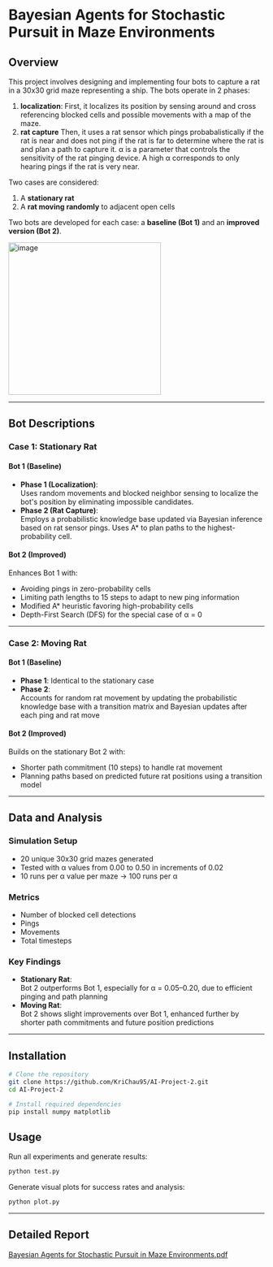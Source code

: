 # Bayesian Agents for Stochastic Pursuit in Maze Environments

## Overview

This project involves designing and implementing four bots to capture a rat in a 30x30 grid maze representing a ship. The bots operate in 2 phases: 
1. **localization**: First, it localizes its position by sensing around and cross referencing blocked cells and
possible movements with a map of the maze. 
2. **rat capture** Then, it uses a rat sensor which pings probabalistically if the rat is near and does not ping if the rat is far to determine where
the rat is and plan a path to capture it. α is a parameter that controls the sensitivity of the rat pinging device. A high α corresponds to only hearing
pings if the rat is very near. 

Two cases are considered:
1. A **stationary rat**
2. A **rat moving randomly** to adjacent open cells

Two bots are developed for each case: a **baseline (Bot 1)** and an **improved version (Bot 2)**.

<img width="300" height="300" alt="image" src="https://github.com/user-attachments/assets/8338578a-a798-4379-801f-55f50a918dfa" />


---

## Bot Descriptions

### Case 1: Stationary Rat

#### Bot 1 (Baseline)
- **Phase 1 (Localization)**:  
  Uses random movements and blocked neighbor sensing to localize the bot's position by eliminating impossible candidates.
- **Phase 2 (Rat Capture)**:  
  Employs a probabilistic knowledge base updated via Bayesian inference based on rat sensor pings. Uses A* to plan paths to the highest-probability cell.

#### Bot 2 (Improved)
Enhances Bot 1 with:
- Avoiding pings in zero-probability cells
- Limiting path lengths to 15 steps to adapt to new ping information
- Modified A* heuristic favoring high-probability cells
- Depth-First Search (DFS) for the special case of α = 0

---

### Case 2: Moving Rat

#### Bot 1 (Baseline)
- **Phase 1**: Identical to the stationary case
- **Phase 2**:  
  Accounts for random rat movement by updating the probabilistic knowledge base with a transition matrix and Bayesian updates after each ping and rat move

#### Bot 2 (Improved)
Builds on the stationary Bot 2 with:
- Shorter path commitment (10 steps) to handle rat movement
- Planning paths based on predicted future rat positions using a transition model

---

## Data and Analysis

### Simulation Setup
- 20 unique 30x30 grid mazes generated
- Tested with α values from 0.00 to 0.50 in increments of 0.02
- 10 runs per α value per maze → 100 runs per α

### Metrics
- Number of blocked cell detections
- Pings
- Movements
- Total timesteps

### Key Findings
- **Stationary Rat**:  
  Bot 2 outperforms Bot 1, especially for α = 0.05–0.20, due to efficient pinging and path planning
- **Moving Rat**:  
  Bot 2 shows slight improvements over Bot 1, enhanced further by shorter path commitments and future position predictions

---

## Installation

```bash
# Clone the repository
git clone https://github.com/KriChau95/AI-Project-2.git
cd AI-Project-2

# Install required dependencies
pip install numpy matplotlib
```

## Usage

Run all experiments and generate results:

```bash
python test.py
```

Generate visual plots for success rates and analysis:

```bash
python plot.py
```

---

## Detailed Report

[Bayesian Agents for Stochastic Pursuit in Maze Environments.pdf](https://github.com/user-attachments/files/21323377/Bayesian.Agents.for.Stochastic.Pursuit.in.Maze.Environments.pdf)


